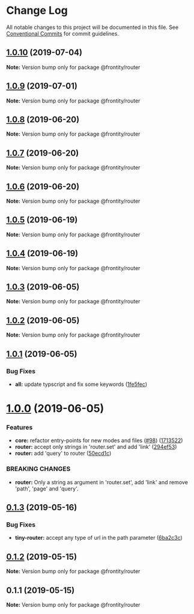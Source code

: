 # Change Log

All notable changes to this project will be documented in this file.
See [Conventional Commits](https://conventionalcommits.org) for commit guidelines.

## [1.0.10](https://github.com/frontity/frontity/compare/@frontity/router@1.0.9...@frontity/router@1.0.10) (2019-07-04)

**Note:** Version bump only for package @frontity/router





## [1.0.9](https://github.com/frontity/frontity/compare/@frontity/router@1.0.8...@frontity/router@1.0.9) (2019-07-01)

**Note:** Version bump only for package @frontity/router





## [1.0.8](https://github.com/frontity/frontity/compare/@frontity/router@1.0.7...@frontity/router@1.0.8) (2019-06-20)

**Note:** Version bump only for package @frontity/router





## [1.0.7](https://github.com/frontity/frontity/compare/@frontity/router@1.0.6...@frontity/router@1.0.7) (2019-06-20)

**Note:** Version bump only for package @frontity/router





## [1.0.6](https://github.com/frontity/frontity/compare/@frontity/router@1.0.5...@frontity/router@1.0.6) (2019-06-20)

**Note:** Version bump only for package @frontity/router





## [1.0.5](https://github.com/frontity/frontity/compare/@frontity/router@1.0.4...@frontity/router@1.0.5) (2019-06-19)

**Note:** Version bump only for package @frontity/router





## [1.0.4](https://github.com/frontity/frontity/compare/@frontity/router@1.0.3...@frontity/router@1.0.4) (2019-06-19)

**Note:** Version bump only for package @frontity/router





## [1.0.3](https://github.com/frontity/frontity/compare/@frontity/router@1.0.2...@frontity/router@1.0.3) (2019-06-05)

**Note:** Version bump only for package @frontity/router





## [1.0.2](https://github.com/frontity/frontity/compare/@frontity/router@1.0.1...@frontity/router@1.0.2) (2019-06-05)

**Note:** Version bump only for package @frontity/router





## [1.0.1](https://github.com/frontity/frontity/compare/@frontity/router@1.0.0...@frontity/router@1.0.1) (2019-06-05)


### Bug Fixes

* **all:** update typscript and fix some keywords ([1fe5fec](https://github.com/frontity/frontity/commit/1fe5fec))





# [1.0.0](https://github.com/frontity/frontity/compare/@frontity/router@0.1.3...@frontity/router@1.0.0) (2019-06-05)


### Features

* **core:** refactor entry-points for new modes and files ([#98](https://github.com/frontity/frontity/issues/98)) ([1713522](https://github.com/frontity/frontity/commit/1713522))
* **router:** accept only strings in 'router.set' and add 'link' ([294ef53](https://github.com/frontity/frontity/commit/294ef53))
* **router:** add 'query' to router ([50ecd1c](https://github.com/frontity/frontity/commit/50ecd1c))


### BREAKING CHANGES

* **router:** Only a string as argument in 'router.set', add 'link' and remove 'path', 'page' and 'query'.





## [0.1.3](https://github.com/frontity/frontity/compare/@frontity/router@0.1.2...@frontity/router@0.1.3) (2019-05-16)


### Bug Fixes

* **tiny-router:** accept any type of url in the path parameter ([6ba2c3c](https://github.com/frontity/frontity/commit/6ba2c3c))





## [0.1.2](https://github.com/frontity/frontity/compare/@frontity/router@0.1.1...@frontity/router@0.1.2) (2019-05-15)

**Note:** Version bump only for package @frontity/router





## 0.1.1 (2019-05-15)

**Note:** Version bump only for package @frontity/router
